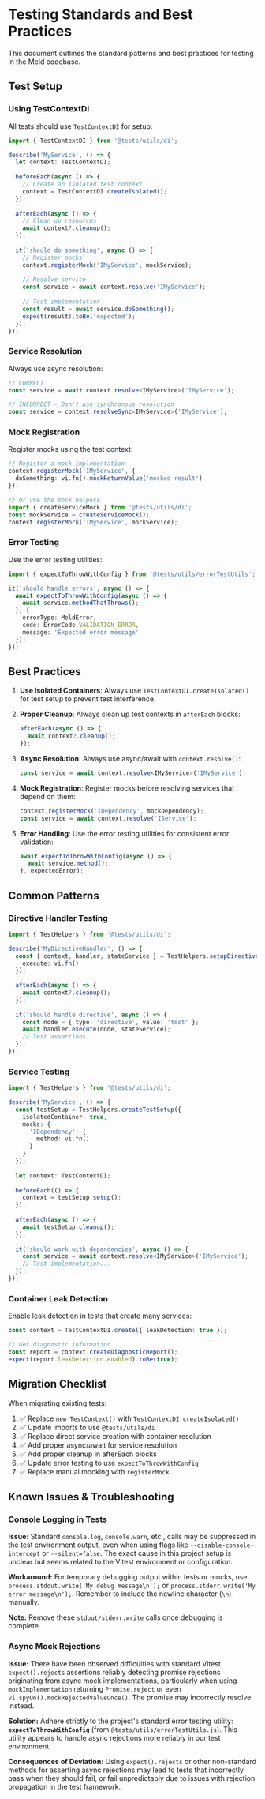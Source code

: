# Testing Standards and Best Practices

This document outlines the standard patterns and best practices for testing in the Meld codebase.

## Test Setup

### Using TestContextDI

All tests should use `TestContextDI` for setup:

```typescript
import { TestContextDI } from '@tests/utils/di';

describe('MyService', () => {
  let context: TestContextDI;
  
  beforeEach(async () => {
    // Create an isolated test context
    context = TestContextDI.createIsolated();
  });
  
  afterEach(async () => {
    // Clean up resources
    await context?.cleanup();
  });
  
  it('should do something', async () => {
    // Register mocks
    context.registerMock('IMyService', mockService);
    
    // Resolve service
    const service = await context.resolve('IMyService');
    
    // Test implementation
    const result = await service.doSomething();
    expect(result).toBe('expected');
  });
});
```

### Service Resolution

Always use async resolution:

```typescript
// CORRECT
const service = await context.resolve<IMyService>('IMyService');

// INCORRECT - Don't use synchronous resolution
const service = context.resolveSync<IMyService>('IMyService');
```

### Mock Registration

Register mocks using the test context:

```typescript
// Register a mock implementation
context.registerMock('IMyService', {
  doSomething: vi.fn().mockReturnValue('mocked result')
});

// Or use the mock helpers
import { createServiceMock } from '@tests/utils/di';
const mockService = createServiceMock();
context.registerMock('IMyService', mockService);
```

### Error Testing

Use the error testing utilities:

```typescript
import { expectToThrowWithConfig } from '@tests/utils/errorTestUtils';

it('should handle errors', async () => {
  await expectToThrowWithConfig(async () => {
    await service.methodThatThrows();
  }, {
    errorType: MeldError,
    code: ErrorCode.VALIDATION_ERROR,
    message: 'Expected error message'
  });
});
```

## Best Practices

1. **Use Isolated Containers**: Always use `TestContextDI.createIsolated()` for test setup to prevent test interference.

2. **Proper Cleanup**: Always clean up test contexts in `afterEach` blocks:
   ```typescript
   afterEach(async () => {
     await context?.cleanup();
   });
   ```

3. **Async Resolution**: Always use async/await with `context.resolve()`:
   ```typescript
   const service = await context.resolve<IMyService>('IMyService');
   ```

4. **Mock Registration**: Register mocks before resolving services that depend on them:
   ```typescript
   context.registerMock('IDependency', mockDependency);
   const service = await context.resolve('IService');
   ```

5. **Error Handling**: Use the error testing utilities for consistent error validation:
   ```typescript
   await expectToThrowWithConfig(async () => {
     await service.method();
   }, expectedError);
   ```

## Common Patterns

### Directive Handler Testing

```typescript
import { TestHelpers } from '@tests/utils/di';

describe('MyDirectiveHandler', () => {
  const { context, handler, stateService } = TestHelpers.setupDirectiveTest({
    execute: vi.fn()
  });
  
  afterEach(async () => {
    await context?.cleanup();
  });
  
  it('should handle directive', async () => {
    const node = { type: 'directive', value: 'test' };
    await handler.execute(node, stateService);
    // Test assertions...
  });
});
```

### Service Testing

```typescript
import { TestHelpers } from '@tests/utils/di';

describe('MyService', () => {
  const testSetup = TestHelpers.createTestSetup({
    isolatedContainer: true,
    mocks: {
      'IDependency': {
        method: vi.fn()
      }
    }
  });
  
  let context: TestContextDI;
  
  beforeEach(() => {
    context = testSetup.setup();
  });
  
  afterEach(async () => {
    await testSetup.cleanup();
  });
  
  it('should work with dependencies', async () => {
    const service = await context.resolve<IMyService>('IMyService');
    // Test implementation...
  });
});
```

### Container Leak Detection

Enable leak detection in tests that create many services:

```typescript
const context = TestContextDI.create({ leakDetection: true });

// Get diagnostic information
const report = context.createDiagnosticReport();
expect(report.leakDetection.enabled).toBe(true);
```

## Migration Checklist

When migrating existing tests:

1. ✅ Replace `new TestContext()` with `TestContextDI.createIsolated()`
2. ✅ Update imports to use `@tests/utils/di`
3. ✅ Replace direct service creation with container resolution
4. ✅ Add proper async/await for service resolution
5. ✅ Add proper cleanup in afterEach blocks
6. ✅ Update error testing to use `expectToThrowWithConfig`
7. ✅ Replace manual mocking with `registerMock`

## Known Issues & Troubleshooting

### Console Logging in Tests

**Issue:** Standard `console.log`, `console.warn`, etc., calls may be suppressed in the test environment output, even when using flags like `--disable-console-intercept` or `--silent=false`. The exact cause in this project setup is unclear but seems related to the Vitest environment or configuration.

**Workaround:** For temporary debugging output within tests or mocks, use `process.stdout.write('My debug message\n');` or `process.stderr.write('My error message\n');`. Remember to include the newline character (`\n`) manually.

**Note:** Remove these `stdout/stderr.write` calls once debugging is complete.

### Async Mock Rejections

**Issue:** There have been observed difficulties with standard Vitest `expect().rejects` assertions reliably detecting promise rejections originating from async mock implementations, particularly when using `mockImplementation` returning `Promise.reject` or even `vi.spyOn().mockRejectedValueOnce()`. The promise may incorrectly resolve instead.

**Solution:** Adhere strictly to the project's standard error testing utility: **`expectToThrowWithConfig`** (from `@tests/utils/errorTestUtils.js`). This utility appears to handle async rejections more reliably in our test environment.

**Consequences of Deviation:** Using `expect().rejects` or other non-standard methods for asserting async rejections may lead to tests that incorrectly pass when they should fail, or fail unpredictably due to issues with rejection propagation in the test framework.
